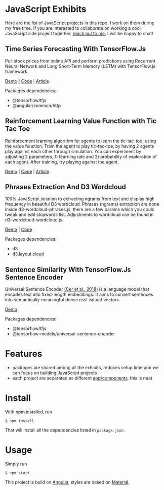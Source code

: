 # JavaScript Exhibits

Here are the list of JavaScript projects in this repo. I work on them during my free time. If you are interested to collaborate on working a cool JavaScript side project together, [reach out to me](https://jinglescode.github.io/), I will be happy to chat!

## Time Series Forecasting With TensorFlow.Js

Pull stock prices from online API and perform predictions using Recurrent Neural Network and Long Short-Term Memory (LSTM) with TensorFlow.js framework.

[Demo](https://jinglescode.github.io/demos/tfjs-timeseries-stocks/) |
[Code](https://github.com/jinglescode/demos/tree/master/src/app/components/tfjs-timeseries-stocks) |
[Article](https://jinglescode.github.io/datascience/2019/05/17/time-series-forecasting-with-tensorflow-js/)

Packages dependencies:
- @tensorflow/tfjs
- @angular/common/http

## Reinforcement Learning Value Function with Tic Tac Toe

Reinforcement learning algorithm for agents to learn the tic-tac-toe, using the value function. Train the agent to play tic-tac-toe, by having 2 agents play against each other through simulation. You can experiment by adjusting 2 parameters, 1) learning rate and 2) probability of exploration of each agent. After training, try playing against the agent.

[Demo](https://jinglescode.github.io/demos/rl-value-function-tic-tac-toe) |
[Code](https://github.com/jinglescode/demos/tree/master/src/app/components/rl-value-function-tic-tac-toe) |
[Article](https://jinglescode.github.io/datascience/2019/06/30/reinforcement-learning-value-function/)

## Phrases Extraction And D3 Wordcloud

100% JavaScript solution to extracting ngrams from text and display high frequency in beautiful D3 wordcloud. Phrases (ngrams) extraction are done inside d3-wordcloud-phrases.js, there are a few params which you could tweak and edit stopwords list. Adjustments to wordcloud can be found in d3-wordcloud-wordcloud.js.

[Demo](https://jinglescode.github.io/demos/phrases-extraction-d3-wordcloud) |
[Code](https://github.com/jinglescode/demos/tree/master/src/app/components/phrases-extraction-d3-wordcloud)

Packages dependencies:
- d3
- d3.layout.cloud

## Sentence Similarity With TensorFlow.Js Sentence Encoder

Universal Sentence Encoder [(Cer et al., 2018)](https://arxiv.org/pdf/1803.11175.pdf) is a language model that encodes text into fixed-length embeddings. It aims to convert sentences into semantically-meaningful dense real-valued vectors.

[Demo](https://jinglescode.github.io/demos/nlp-sentence-encoder)

Packages dependencies:
- @tensorflow/tfjs
- @tensorflow-models/universal-sentence-encoder


# Features

- packages are shared among all the exhibits, reduces setup time and we can focus on building JavaScript projects
- each project are separated as different [app/components](https://github.com/jinglescode/demos/tree/master/src/app/components), this is neat

# Install

With [npm](https://npmjs.org/) installed, run

```
$ npm install
```

That will install all the dependencies listed in `package.json`.

# Usage

Simply run

```
$ npm start
```

This project is build on [Angular](https://angular.io/), styles are based on [Material](https://material.angular.io/).
